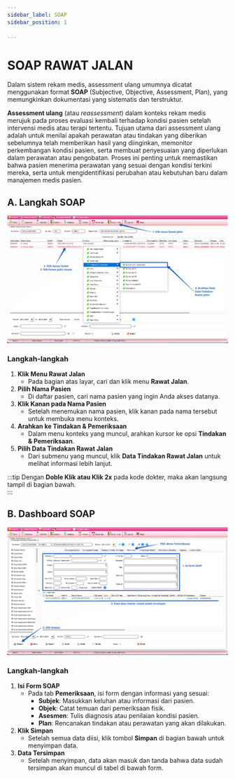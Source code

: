 ```yaml
---
sidebar_label: SOAP
sidebar_position: 1

---
```


# SOAP RAWAT JALAN
Dalam sistem rekam medis, assessment ulang umumnya dicatat menggunakan format **SOAP** (Subjective, Objective, Assessment, Plan), yang memungkinkan dokumentasi yang sistematis dan terstruktur.

**Assessment ulang** (atau *reassessment*) dalam konteks rekam medis merujuk pada proses evaluasi kembali terhadap kondisi pasien setelah intervensi medis atau terapi tertentu. Tujuan utama dari assessment ulang adalah untuk menilai apakah perawatan atau tindakan yang diberikan sebelumnya telah memberikan hasil yang diinginkan, memonitor perkembangan kondisi pasien, serta membuat penyesuaian yang diperlukan dalam perawatan atau pengobatan. Proses ini penting untuk memastikan bahwa pasien menerima perawatan yang sesuai dengan kondisi terkini mereka, serta untuk mengidentifikasi perubahan atau kebutuhan baru dalam manajemen medis pasien.

## A. Langkah SOAP
![alt text](image.png)
### Langkah-langkah

1. **Klik Menu Rawat Jalan**
   - Pada bagian atas layar, cari dan klik menu **Rawat Jalan**.
2. **Pilih Nama Pasien**
   - Di daftar pasien, cari nama pasien yang ingin Anda akses datanya.
3. **Klik Kanan pada Nama Pasien**
   - Setelah menemukan nama pasien, klik kanan pada nama tersebut untuk membuka menu konteks.
4. **Arahkan ke Tindakan & Pemeriksaan**
   - Dalam menu konteks yang muncul, arahkan kursor ke opsi **Tindakan & Pemeriksaan**.
5. **Pilih Data Tindakan Rawat Jalan**
   - Dari submenu yang muncul, klik **Data Tindakan Rawat Jalan** untuk melihat informasi lebih lanjut.

:::tip
Dengan **Doble Klik atau Klik 2x** pada kode dokter, maka akan langsung tampil di bagian bawah.    
:::
   
## B. Dashboard SOAP
![alt text](image-1.png)
### Langkah-langkah
1. **Isi Form SOAP**
   - Pada tab **Pemeriksaan**, isi form dengan informasi yang sesuai:
     - **Subjek**: Masukkan keluhan atau informasi dari pasien.
     - **Objek**: Catat temuan dari pemeriksaan fisik.
     - **Asesmen**: Tulis diagnosis atau penilaian kondisi pasien.
     - **Plan**: Rencanakan tindakan atau perawatan yang akan dilakukan.
2. **Klik Simpan**
   - Setelah semua data diisi, klik tombol **Simpan** di bagian bawah untuk menyimpan data.
3. **Data Tersimpan**
   - Setelah menyimpan, data akan masuk dan tanda bahwa data sudah tersimpan akan muncul di tabel di bawah form.
